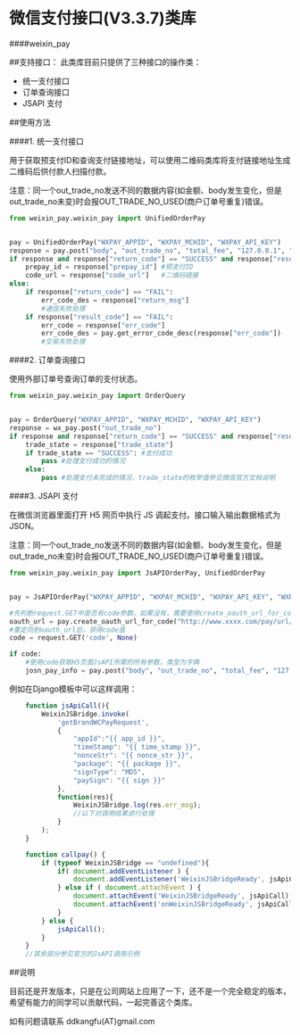 微信支付接口(V3.3.7)类库
==========

####weixin_pay

##支持接口：
此类库目前只提供了三种接口的操作类：

* 统一支付接口
* 订单查询接口
* JSAPI 支付

##使用方法

####1. 统一支付接口

用于获取预支付ID和查询支付链接地址，可以使用二维码类库将支付链接地址生成二维码后供付款人扫描付款。

注意：同一个out_trade_no发送不同的数据内容(如金额、body发生变化，但是out_trade_no未变)时会报OUT_TRADE_NO_USED(商户订单号重复)错误。

```python
from weixin_pay.weixin_pay import UnifiedOrderPay


pay = UnifiedOrderPay("WXPAY_APPID", "WXPAY_MCHID", "WXPAY_API_KEY")
response = pay.post("body", "out_trade_no", "total_fee", "127.0.0.1", "http://www.xxxx.com/pay/notify/url/")
if response and response["return_code"] == "SUCCESS" and response["result_code"] == "SUCCESS":
    prepay_id = response["prepay_id"] #预支付ID
    code_url = response["code_url"]   #二维码链接
else:
    if response["return_code"] == "FAIL":
        err_code_des = response["return_msg"]
        #通信失败处理
    if response["result_code"] == "FAIL":
        err_code = response["err_code"]
        err_code_des = pay.get_error_code_desc(response["err_code"])
        #交易失败处理
```

####2. 订单查询接口

使用外部订单号查询订单的支付状态。

```python
from weixin_pay.weixin_pay import OrderQuery


pay = OrderQuery("WXPAY_APPID", "WXPAY_MCHID", "WXPAY_API_KEY")
response = wx_pay.post("out_trade_no")
if response and response["return_code"] == "SUCCESS" and response["result_code"] == "SUCCESS":
    trade_state = response["trade_state"]
    if trade_state == "SUCCESS": #支付成功
        pass #处理支付成功的情况
    else:
        pass #处理支付未完成的情况，trade_state的枚举值参见微信官方文档说明
```

####3. JSAPI 支付

在微信浏览器里面打开 H5 网页中执行 JS 调起支付。接口输入输出数据格式为 JSON。

注意：同一个out_trade_no发送不同的数据内容(如金额、body发生变化，但是out_trade_no未变)时会报OUT_TRADE_NO_USED(商户订单号重复)错误。

```python
from weixin_pay.weixin_pay import JsAPIOrderPay, UnifiedOrderPay


pay = JsAPIOrderPay("WXPAY_APPID", "WXPAY_MCHID", "WXPAY_API_KEY", "WXPAY_API_SECRET")

#先判断request.GET中是否有code参数，如果没有，需要使用create_oauth_url_for_code函数获取OAuth2授权地址后重定向到该地址并取得code值
oauth_url = pay.create_oauth_url_for_code("http://www.xxxx.com/pay/url/")
#重定向到oauth_url后，获得code值
code = request.GET('code', None)

if code:
    #使用code获取H5页面JsAPI所需的所有参数，类型为字典
    josn_pay_info = pay.post("body", "out_trade_no", "total_fee", "127.0.0.1", "http://www.xxxx.com/pay/notify/url/", code)
```

例如在Django模板中可以这样调用：

```javascript
    function jsApiCall(){  
        WeixinJSBridge.invoke(
            'getBrandWCPayRequest',
            {
                "appId":"{{ app_id }}",
                "timeStamp": "{{ time_stamp }}",
                "nonceStr": "{{ nonce_str }}",
                "package": "{{ package }}",
                "signType": "MD5",
                "paySign": "{{ sign }}"
            },
            function(res){
                WeixinJSBridge.log(res.err_msg);
                //以下对调用结果进行处理
            }
        );
    }

    function callpay() {
        if (typeof WeixinJSBridge == "undefined"){
            if( document.addEventListener ) {
                document.addEventListener('WeixinJSBridgeReady', jsApiCall, false);
            } else if ( document.attachEvent ) {
                document.attachEvent('WeixinJSBridgeReady', jsApiCall); 
                document.attachEvent('onWeixinJSBridgeReady', jsApiCall);
            }
        } else {
            jsApiCall();
        }
    }    
    //其余部分参见官方的JsAPI调用示例
```

##说明

目前还是开发版本，只是在公司网站上应用了一下，还不是一个完全稳定的版本，希望有能力的同学可以贡献代码，一起完善这个类库。

如有问题请联系 ddkangfu(AT)gmail.com

